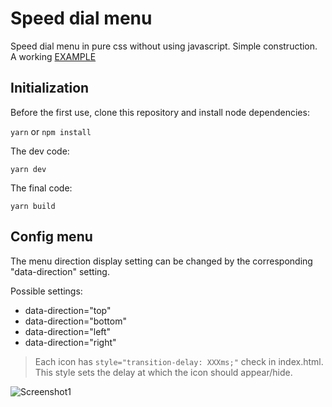 # Speed dial menu
Speed dial menu in pure css without using javascript. Simple construction.  
A working [EXAMPLE](https://tomik23.github.io/speed-dial-menu/index.html)

## Initialization
Before the first use, clone this repository and install node dependencies:

```yarn``` or ```npm install```

The dev code:

```yarn dev```

The final code:

```yarn build```

## Config menu
The menu direction display setting can be changed by the corresponding "data-direction" setting.

Possible settings:
- data-direction="top"
- data-direction="bottom"
- data-direction="left"
- data-direction="right"

> Each icon has ```style="transition-delay: XXXms;"``` check in index.html.
This style sets the delay at which the icon should appear/hide.


![Screenshot1](https://github.com/tomik23/speed-dial-menu/blob/master/example.jpg)